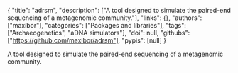 {
  "title": "adrsm",
  "description": ["A tool designed to simulate the paired-end sequencing of a metagenomic community."],
  "links": {},
  "authors": ["maxibor"],
  "categories": ["Packages and libraries"],
  "tags": ["Archaeogenetics", "aDNA simulators"],
  "doi": null,
  "githubs": ["https://github.com/maxibor/adrsm"],
  "pypis": [null]
}

<!-- Generated by csv2md.R – do not edit by hand -->

A tool designed to simulate the paired-end sequencing of a metagenomic community.
